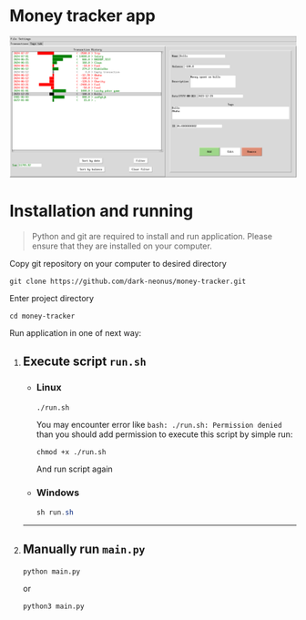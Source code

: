 # Money tracker app
![GUI Preview](assets/imgs/gui_example.png)

# Installation and running
> Python and git are required to install and run application. Please ensure that they are installed on your computer.

Copy git repository on your computer to desired directory

```shell
git clone https://github.com/dark-neonus/money-tracker.git
```
Enter project directory

```shell
cd money-tracker
```

Run application in one of next way:
1. ## Execute script `run.sh`
    - ### Linux
        ```shell
        ./run.sh
        ```
        You may encounter error like `bash: ./run.sh: Permission denied` than  you should add permission to execute this script by simple run:
        ```shell
        chmod +x ./run.sh
        ```
        And run script again
    - ### Windows
        ```powershell
        sh run.sh
        ```
    ___
2. ## Manually run `main.py`
    ```shell
    python main.py
    ```
    or
    ```shell
    python3 main.py
    ```



